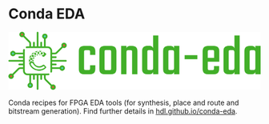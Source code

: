 # Conda EDA

<p align="center">
  <a href="https://hdl.github.io/conda-eda/"><img width=550px src="docs/_static/banner.png"/></a>
</p>

Conda recipes for FPGA EDA tools (for synthesis, place and route and bitstream generation).
Find further details in [hdl.github.io/conda-eda](https://hdl.github.io/conda-eda/).
